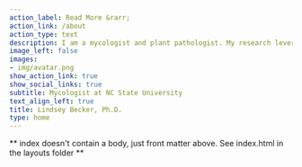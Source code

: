 ```yaml
---
action_label: Read More &rarr;
action_link: /about
action_type: text
description: I am a mycologist and plant pathologist. My research leverages metagenomic data to study the impact of drought stress on the seed endophytic fungal communities.
image_left: false
images:
- img/avatar.png
show_action_link: true
show_social_links: true
subtitle: Mycologist at NC State University
text_align_left: true
title: Lindsey Becker, Ph.D.
type: home
---
```


** index doesn't contain a body, just front matter above.
See index.html in the layouts folder **
